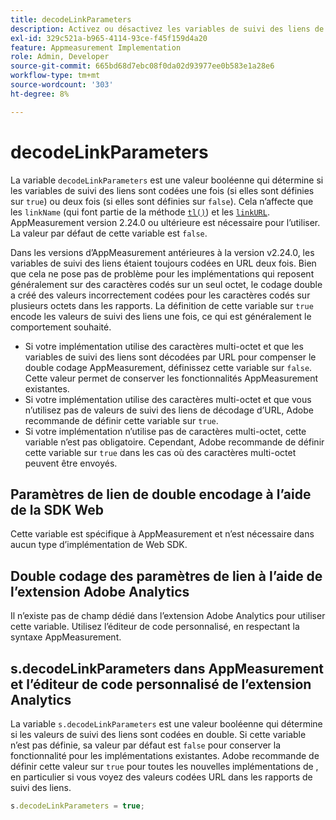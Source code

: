 ```yaml
---
title: decodeLinkParameters
description: Activez ou désactivez les variables de suivi des liens de double codage AppMeasurement.
exl-id: 329c521a-b965-4114-93ce-f45f159d4a20
feature: Appmeasurement Implementation
role: Admin, Developer
source-git-commit: 665bd68d7ebc08f0da02d93977ee0b583e1a28e6
workflow-type: tm+mt
source-wordcount: '303'
ht-degree: 8%

---
```


# decodeLinkParameters

La variable `decodeLinkParameters` est une valeur booléenne qui détermine si les variables de suivi des liens sont codées une fois (si elles sont définies sur `true`) ou deux fois (si elles sont définies sur `false`). Cela n’affecte que les `linkName` (qui font partie de la méthode [`tl()`](../functions/tl-method.md)) et les [`linkURL`](linkurl.md). AppMeasurement version 2.24.0 ou ultérieure est nécessaire pour l’utiliser. La valeur par défaut de cette variable est `false`.

Dans les versions d’AppMeasurement antérieures à la version v2.24.0, les variables de suivi des liens étaient toujours codées en URL deux fois. Bien que cela ne pose pas de problème pour les implémentations qui reposent généralement sur des caractères codés sur un seul octet, le codage double a créé des valeurs incorrectement codées pour les caractères codés sur plusieurs octets dans les rapports. La définition de cette variable sur `true` encode les valeurs de suivi des liens une fois, ce qui est généralement le comportement souhaité.

* Si votre implémentation utilise des caractères multi-octet et que les variables de suivi des liens sont décodées par URL pour compenser le double codage AppMeasurement, définissez cette variable sur `false`. Cette valeur permet de conserver les fonctionnalités AppMeasurement existantes.
* Si votre implémentation utilise des caractères multi-octet et que vous n’utilisez pas de valeurs de suivi des liens de décodage d’URL, Adobe recommande de définir cette variable sur `true`.
* Si votre implémentation n’utilise pas de caractères multi-octet, cette variable n’est pas obligatoire. Cependant, Adobe recommande de définir cette variable sur `true` dans les cas où des caractères multi-octet peuvent être envoyés.

## Paramètres de lien de double encodage à l’aide de la SDK Web

Cette variable est spécifique à AppMeasurement et n’est nécessaire dans aucun type d’implémentation de Web SDK.

## Double codage des paramètres de lien à l’aide de l’extension Adobe Analytics

Il n’existe pas de champ dédié dans l’extension Adobe Analytics pour utiliser cette variable. Utilisez l’éditeur de code personnalisé, en respectant la syntaxe AppMeasurement.

## s.decodeLinkParameters dans AppMeasurement et l’éditeur de code personnalisé de l’extension Analytics

La variable `s.decodeLinkParameters` est une valeur booléenne qui détermine si les valeurs de suivi des liens sont codées en double. Si cette variable n’est pas définie, sa valeur par défaut est `false` pour conserver la fonctionnalité pour les implémentations existantes. Adobe recommande de définir cette valeur sur `true` pour toutes les nouvelles implémentations de , en particulier si vous voyez des valeurs codées URL dans les rapports de suivi des liens.

```js
s.decodeLinkParameters = true;
```

